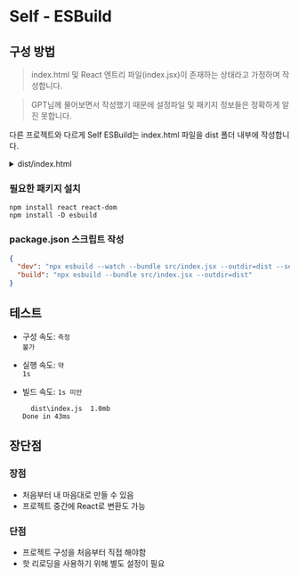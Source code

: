 # Self - ESBuild

## 구성 방법

> index.html 및 React 엔트리 파일(index.jsx)이 존재하는 상태라고 가정하며 작성합니다.

> GPT님께 물어보면서 작성했기 때문에 설정파일 및 패키지 정보들은 정확하게 알진 못합니다.

다른 프로젝트와 다르게 Self ESBuild는 index.html 파일을 dist 폴더 내부에 작성합니다.

<details>

<summary>dist/index.html</summary>

```html
<!doctype html>
<html lang="en">
  <head>
    <meta charset="UTF-8" />
    <meta
      name="viewport"
      content="width=device-width, user-scalable=no, initial-scale=1.0, maximum-scale=1.0, minimum-scale=1.0"
    />
    <meta http-equiv="X-UA-Compatible" content="ie=edge" />
    <title>Document</title>
  </head>
  <body>
    <div id="root"></div>
    <script src="index.js"></script>
  </body>
</html>
```

</details>

### 필요한 패키지 설치

```
npm install react react-dom
npm install -D esbuild
```

### package.json 스크립트 작성

```json
{
  "dev": "npx esbuild --watch --bundle src/index.jsx --outdir=dist --servedir=dist",
  "build": "npx esbuild --bundle src/index.jsx --outdir=dist"
}
```

## 테스트

- 구성 속도: <code title="할 줄 아는 사람과 모르는 사람의 격차가 큼">측정 불가</code>

- 실행 속도: <code title="실행되는 시간은 1초정도지만, 수정 후 저장한 다음 변경된 내용이 웹 브라우저에 바로 반영되지 않음">약 1s</code>

- 빌드 속도: <code>1s 미만</code>
  ```
    dist\index.js  1.0mb
  Done in 43ms
  ```

## 장단점

### 장점

- 처음부터 내 마음대로 만들 수 있음
- 프로젝트 중간에 React로 변환도 가능

### 단점

- 프로젝트 구성을 처음부터 직접 해야함
- 핫 리로딩을 사용하기 위해 별도 설정이 필요
